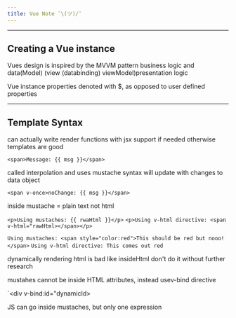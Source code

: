 ```yaml
---
title: Vue Note ¯\(ツ)/¯ 
---
```


------------------------------------------------------------------------------

## Creating a Vue instance

Vues design is inspired by the MVVM pattern
business logic and data(Model) (view (databinding) viewModel)presentation logic


Vue instance properties denoted with $, as opposed to user defined properties

------------------------------------------------------------------------------

## Template Syntax
can actually write render functions with jsx support if needed otherwise templates are good

`<span>Message: {{ msg }}</span>`

called interpolation and uses mustache syntax
will update with changes to data object

`<span v-once>noChange: {{ msg }}</span>`

inside mustache = plain text not html

`<p>Using mustaches: {{ rwaHtml }}</p>`
`<p>Using v-html directive: <span v-html="rawHtml></span></p>`

`Using mustaches: <span style="color:red">This should be red but nooo!</span>`
`Using v-html directive: This comes out red`

dynamically rendering html is bad like insideHtml don't do it without further research

mustahes cannot be inside HTML attributes, instead usev-bind directive

`<div v-bind:id="dynamicId></div>

JS can go inside mustaches, but only one expression 








